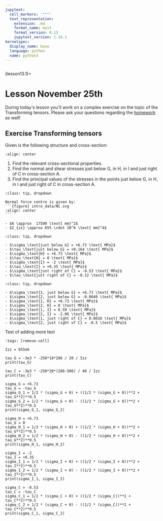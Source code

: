 ```yaml
---
jupytext:
  cell_markers: '"""'
  text_representation:
    extension: .md
    format_name: myst
    format_version: 0.13
    jupytext_version: 1.16.1
kernelspec:
  display_name: base
  language: python
  name: python3
---
```


```{index} Transformations; Class exercise using analytical formulas
```

(lesson13.1)=
# Lesson November 25th

During today's lesson you'll work on a complex exercise on the topic of the Transforming tensors. Please ask your questions regarding the [homework](homework13.1) as well!

## Exercise Transforming tensors

Given is the following structure and cross-section:

```{figure} intro_data/structure.svg
:align: center
```

1. Find the relevant cross-sectional properties.
2. Find the normal and shear stresses just below $\text{G}$, in $\text{H}$, in $\text{I}$ and just right of $\text{C}$ in cross-section $\text{A}$.
3. Find the principal values of the stresses in the points just below $\text{G}$, in $\text{H}$, in $\text{I}$ and just right of $\text{C}$ in cross-section $\text{A}$.

````{admonition} Solution assignment 1
:class: tip, dropdown

Normal force centre is given by:
```{figure} intro_data/NC.svg
:align: center
```

- $A \approx  17500 \text{ mm}^2$
- $I_{zz} \approx 655 \cdot 10^6 \text{ mm}^4$

````

````{admonition} Solution assignment 2
:class: tip, dropdown

- $\sigma_\text{just below G} = +6.73 \text{ MPa}$
- $\tau_\text{just below G} = +0.164 \text{ MPa}$
- $\sigma_\text{H} = +6.73 \text{ MPa}$
- $\tau_\text{H} = 0 \text{ MPa}$
- $\sigma_\text{I} = -2 \text{ MPa}$
- $\tau_\text{I} = +0.35 \text{ MPa}$
- $\sigma_\text{just right of C} = -8.53 \text{ MPa}$
- $\tau_\text{just right of C} = -0.12 \text{ MPa}$

````

````{admonition} Solution assignment 3
:class: tip, dropdown

- $\sigma_\text{1, just below G} = +6.73 \text{ MPa}$
- $\sigma_\text{2, just below G} = -0.0040 \text{ MPa}$
- $\sigma_\text{1, H} = +6.73 \text{ MPa}$
- $\sigma_\text{2, H} = 0 \text{ MPa}$
- $\sigma_\text{1, I} = 0.59 \text{ MPa}$
- $\sigma_\text{2, I} = -2.06 \text{ MPa}$
- $\sigma_\text{1, just right of C} = 0.0018 \text{ MPa}$
- $\sigma_\text{2, just right of C} = -8.5 \text{ MPa}$

````

Test of adding more text

```{code-cell}
:tags: [remove-cell]

Izz = 655e6

tau_G = -3e3 * -250*10*286 / 20 / Izz
print(tau_G)

tau_C = -3e3 * -250*20*(286-500) / 40 / Izz
print(tau_C)

sigma_G = +6.73
tau_G = -tau_G
sigma_G_1 = 1/2 * (sigma_G + 0) + ((1/2 * (sigma_G + 0))**2 + tau_G**2)**0.5
sigma_G_2 = 1/2 * (sigma_G + 0) - ((1/2 * (sigma_G + 0))**2 + tau_G**2)**0.5
print(sigma_G_1, sigma_G_2)

sigma_H = +6.73
tau_G = 0
sigma_H_1 = 1/2 * (sigma_H + 0) + ((1/2 * (sigma_H + 0))**2 + tau_G**2)**0.5
sigma_H_2 = 1/2 * (sigma_H + 0) - ((1/2 * (sigma_H + 0))**2 + tau_G**2)**0.5
print(sigma_H_1, sigma_H_2)

sigma_I = -2
tau_I = +0.35
sigma_I_1 = 1/2 * (sigma_I + 0) + ((1/2 * (sigma_I + 0))**2 + tau_I**2)**0.5
sigma_I_2 = 1/2 * (sigma_I + 0) - ((1/2 * (sigma_I + 0))**2 + tau_I**2)**0.5
print(sigma_I_1, sigma_I_2)

sigma_C = -8.53
tau_C = -tau_C
sigma_C_1 = 1/2 * (sigma_C + 0) + ((1/2 * (sigma_C))**2 + tau_C**2)**0.5
sigma_C_2 = 1/2 * (sigma_C + 0) - ((1/2 * (sigma_C))**2 + tau_C**2)**0.5
print(sigma_C_1, sigma_C_2)
```
